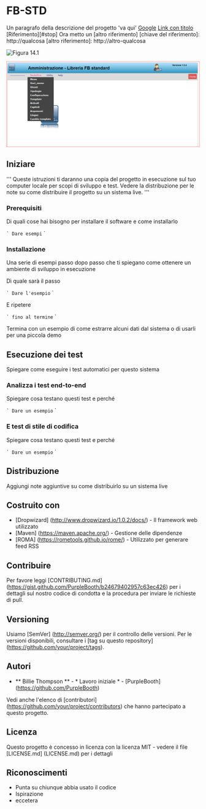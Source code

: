 # FB-STD

Un paragrafo della descrizione del progetto 'va qui' 
 [Google](https://www.google.it/)
[Link con titolo](https://www.google.it/ "Google link sul titolo")
[Riferimento][#stop]
Ora metto un [altro riferimento] [chiave del riferimento]: http://qualcosa
[altro riferimento]: http://altro-qualcosa

![Figura 14.1][1]

 [1]: images/bootstrap1.png
 
![menu 1][2]

[2]: tutorial/menu-1.png 

## Iniziare
'''
Queste istruzioni ti daranno una copia del progetto in esecuzione sul tuo computer locale per scopi di sviluppo e test. Vedere la distribuzione per le note su come distribuire il progetto su un sistema live.
'''
### Prerequisiti

Di quali cose hai bisogno per installare il software e come installarlo

`` `
Dare esempi
`` `

### Installazione

Una serie di esempi passo dopo passo che ti spiegano come ottenere un ambiente di sviluppo in esecuzione

Dì quale sarà il passo

`` `
Dare l'esempio
`` `

E ripetere

`` `
fino al termine
`` `

Termina con un esempio di come estrarre alcuni dati dal sistema o di usarli per una piccola demo

## Esecuzione dei test

Spiegare come eseguire i test automatici per questo sistema

### Analizza i test end-to-end

Spiegare cosa testano questi test e perché

`` `
Dare un esempio
`` `

### E test di stile di codifica

Spiegare cosa testano questi test e perché

`` `
Dare un esempio
`` `

## Distribuzione

Aggiungi note aggiuntive su come distribuirlo su un sistema live

## Costruito con

* [Dropwizard] (http://www.dropwizard.io/1.0.2/docs/) - Il framework web utilizzato
* [Maven] (https://maven.apache.org/) - Gestione delle dipendenze
* [ROMA] (https://rometools.github.io/rome/) - Utilizzato per generare feed RSS

## Contribuire

Per favore leggi [CONTRIBUTING.md] (https://gist.github.com/PurpleBooth/b24679402957c63ec426) per i dettagli sul nostro codice di condotta e la procedura per inviare le richieste di pull.

## Versioning

Usiamo [SemVer] (http://semver.org/) per il controllo delle versioni. Per le versioni disponibili, consultare i [tag su questo repository] (https://github.com/your/project/tags).

## Autori

* ** Billie Thompson ** - * Lavoro iniziale * - [PurpleBooth] (https://github.com/PurpleBooth)

Vedi anche l'elenco di [contributori] (https://github.com/your/project/contributors) che hanno partecipato a questo progetto.

## Licenza

Questo progetto è concesso in licenza con la licenza MIT - vedere il file [LICENSE.md] (LICENSE.md) per i dettagli

## Riconoscimenti

* Punta su chiunque abbia usato il codice
* Ispirazione
* eccetera

